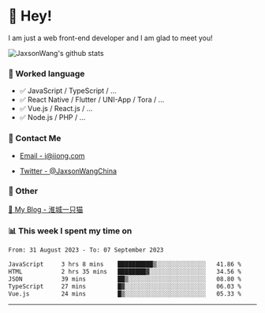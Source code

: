 # 👋 Hey!

I am just a web front-end developer and I am glad to meet you!

![JaxsonWang's github stats](https://github-readme-stats.vercel.app/api?username=JaxsonWang&&show_icons=true&&title_color=1abc9c&&icon_color=1abc9c)


### 📝 Worked language

- ✅ JavaScript / TypeScript / ...
- ✅ React Native / Flutter / UNI-App / Tora / ...
- ✅ Vue.js / React.js / ...
- ✅ Node.js / PHP / ...

### 📮 Contact Me

- [Email - i@iiong.com](mailto:i@iiong.com)

- [Twitter - @JaxsonWangChina](https://twitter.com/JaxsonWangChina)

### 🤪 Other

[📌 My Blog - 淮城一只猫](https://iiong.com)

### 📊 This week I spent my time on

<!--START_SECTION:waka-->

```txt
From: 31 August 2023 - To: 07 September 2023

JavaScript     3 hrs 8 mins    ██████████▒░░░░░░░░░░░░░░   41.86 %
HTML           2 hrs 35 mins   ████████▓░░░░░░░░░░░░░░░░   34.56 %
JSON           39 mins         ██▒░░░░░░░░░░░░░░░░░░░░░░   08.80 %
TypeScript     27 mins         █▓░░░░░░░░░░░░░░░░░░░░░░░   06.03 %
Vue.js         24 mins         █▒░░░░░░░░░░░░░░░░░░░░░░░   05.33 %
```

<!--END_SECTION:waka-->

---

